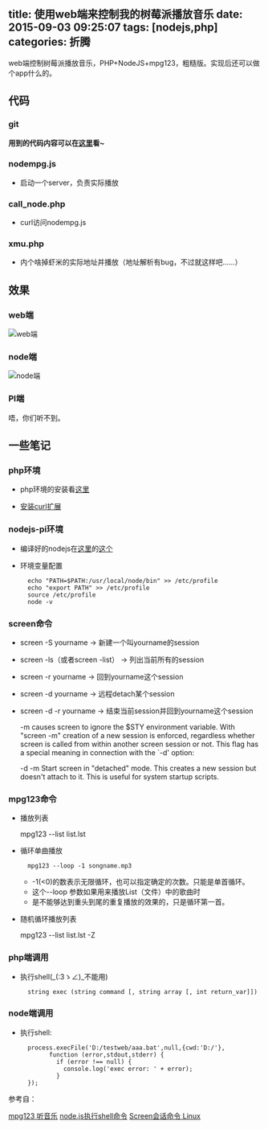 title: 使用web端来控制我的树莓派播放音乐
date: 2015-09-03 09:25:07
tags: [nodejs,php]
categories: 折腾
---

web端控制树莓派播放音乐，PHP+NodeJS+mpg123，粗糙版。实现后还可以做个app什么的。

<!--more-->

## 代码

### git

__用到的代码内容可以在[这里](https://github.com/surevision/node_mpg123_pi)看~__

### nodempg.js

* 启动一个server，负责实际播放

### call_node.php

* curl访问nodempg.js

### xmu.php

* 内个啥掉虾米的实际地址并播放（地址解析有bug，不过就这样吧……）

## 效果

### web端

![web端](http://ww4.sinaimg.cn/large/0060lm7Tgw1f01hk9f33sj30pb0q4jwp.jpg)

### node端

![node端](http://ww4.sinaimg.cn/large/0060lm7Tgw1f01hpe4yyyj30pg0dxagf.jpg)

### PI端

唔，你们听不到。

## 一些笔记


### php环境

* php环境的安装看[这里](http://www.linuxde.net/2013/08/15041.html)

* [安装curl扩展](http://www.cnblogs.com/misoag/archive/2013/02/05/2892712.html)

### nodejs-pi环境

* 编译好的nodejs在[这里](https://nodejs.org/dist/v0.10.1/)的[这个](https://nodejs.org/dist/v0.10.1/node-v0.10.1-linux-arm-pi.tar.gz)

* 环境变量配置

        echo "PATH=$PATH:/usr/local/node/bin" >> /etc/profile
        echo "export PATH" >> /etc/profile
        source /etc/profile
        node -v


### screen命令

* screen -S yourname -> 新建一个叫yourname的session
* screen -ls（或者screen -list） -> 列出当前所有的session
* screen -r yourname -> 回到yourname这个session
* screen -d yourname -> 远程detach某个session
* screen -d -r yourname -> 结束当前session并回到yourname这个session

   -m   causes screen  to  ignore  the  $STY  environment  variable.  With
        "screen  -m"  creation  of  a  new session is enforced, regardless
        whether screen is called from within  another  screen  session  or
        not.  This  flag has a special meaning in connection with the `-d'
        option:

   -d -m   Start screen in "detached" mode. This creates a new session but
           doesn't  attach  to  it.  This  is  useful  for  system startup
           scripts.

### mpg123命令

* 播放列表

    mpg123 --list list.lst  

* 循环单曲播放 

        mpg123 --loop -1 songname.mp3

	* -1(<0)的数表示无限循环，也可以指定确定的次数。只能是单首循环。 
	* 这个--loop 参数如果用来播放List（文件）中的歌曲时
	* 是不能够达到重头到尾的重复播放的效果的，只是循环第一首。

* 随机循环播放列表

    mpg123 --list list.lst -Z

### php端调用

* 执行shell(_(:3ゝ∠)_不能用)

        string exec (string command [, string array [, int return_var]])

### node端调用
* 执行shell:

		process.execFile('D:/testweb/aaa.bat',null,{cwd:'D:/'},
		      function (error,stdout,stderr) {
		        if (error !== null) {
		          console.log('exec error: ' + error);
		        }
		});


参考自：

[mpg123 听音乐][1]
[node.js执行shell命令][2]
[Screen会话命令 Linux][3]

[1]:http://blog.csdn.net/changfengxiongfei/article/details/5451027
[2]:http://my.oschina.net/u/252343/blog/185998
[3]:http://www.cnblogs.com/ywl925/p/3604530.html
